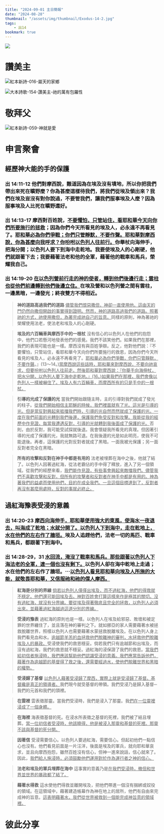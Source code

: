```yaml
---
title: "2024-09-01 主日簡報"
date: "2024-08-28"
thumbnail: "/assets/img/thumbnail/Exodus-14-2.jpg"
tags:
    - 出14
bookmark: true
---
```


<img src="/assets/img/thumbnail/20240901.jpg" style="box-shadow: 5px 5px 10px \#888;">

# 讚美主

![紅本新詩-016-屬天的家鄉](/assets/img/hymns/hymn-red-16.jpg "紅本新詩-016-屬天的家鄉")

![大本詩歌-154-讚美主-祂的萬有包羅性](/assets/img/hymns/hymn-154.jpg "大本詩歌-154-讚美主-祂的萬有包羅性")

# 敬拜父

![紅本新詩-059-神就是愛](/assets/img/hymns/hymn-red-59.jpg "紅本新詩-059-神就是愛")

# 申言聚會

## 經歷神大能的手的保護

### 出 14:11-12 他們對摩西說，難道因為在埃及沒有墳地，所以你把我們帶出來死在曠野麼？你為甚麼這樣待我們，將我們從埃及領出來？我們在埃及豈沒有對你說過，不要管我們，讓我們服事埃及人麼？因為服事埃及人比死在曠野還好。

### 出 14:13-17 摩西對百姓說，<u>不要懼怕，只管站住，看耶和華今天向你們所要施行的拯救</u>；因為你們今天所看見的埃及人，必永遠不再看見了。<u>耶和華必為你們爭戰；你們只管靜默，不要作聲</u><u>。</u><u>耶和華對摩西說，你為甚麼向我呼求？你吩咐以色列人往前行。</u>你舉杖向海伸手，把海分開；以色列人要下到海中走乾地。我要使埃及人的心剛硬，他們就跟著下去；我要藉著法老和他的全軍，藉著他的戰車和馬兵，榮耀我自己。

### 出 14:19-20 <u>在以色列營前行走的神的使者，轉到他們後邊行走；雲柱也從他們前邊轉到他們後邊立住。</u>在埃及營和以色列營之間有雲柱，一邊黑暗，一邊發光；終夜雙方不得相近。

> **神的道路高過我們的道路**  <u>儘管我們恨惡撒但，神卻一直使用他。這由天的門仍然向撒但開啟的事實得到證明。然而，神的道路高過我們的道路。照著祂的方式，祂使用撒但，為著完成祂自己的旨意。</u>同樣的原則，神為著祂的榮耀使用法老，使法老和埃及人的心剛硬。

> **埃及的六百輛車與摩西手中的一根杖**  沒有信心的以色列人在他們的抱怨中，他們口若懸河地發表他們的感覺。我們不該笑他們。如果我們在那裡，我們的表現可能也是一樣。摩西沒有與百姓爭辯。反之，他對他們說：『不要懼怕，只管站住，看耶和華今天向你們所要施行的救恩，因為你們今天所看見的埃及人，必永遠不再看見了。<u>耶和華必為你們爭戰，你們只管靜默，不要作聲</u>。』(13～14。)<u>當摩西說這些話時，耶和華來對摩西說，不要向祂哀求，但要吩咐以色列人往前走。然後耶和華對摩西說：『你舉手向海伸杖，把水分開，以色列人要下海中走乾地。』</u><u>(16</u><u>。</u><u>)</u><u>如果我們在那</u><u>裡</u><u>，我們會像以色列人一樣被嚇住了。埃及人有六百輛車，而摩西所有的只是手中的一根杖。</u>

> **引導的光成了保護的光**  當我們開始跟隨主時，主的引導對我們就成了發光的柱子。<u>從我們開始相信主耶穌的時候，我們</u><u>裡</u><u>面就有了光。這光是引導的光。但是當反對興起來抵擋我們時，引導的光自然而然就成了保護的光。一度在我們前面的光轉到我們後邊，保護我們免受反對和攻擊。我能從我的經歷中作見證，每當我遭遇反對，引導的光就轉到我後面成了保護的光。</u>否則，由於反對，我可能受試探就後退。我會懷疑我所看見的真理。但因著引導的光成了保護的光，我就無路可退。在我後邊的光是如此明亮，使我不可能退後。再者，這保護的光對反對者就成了黑暗。一面我被光保護；另一面反對者完全在黑暗。

> **所有的攻擊和反對在神手中都是有用的**  法老被埋葬在海中之後，他就了結了。以色列人因著過紅海，從法老霸佔的手中得了釋放，進入了另一個領域。從我們的經歷來看，<u>我們能作見證，有些事會興起來敵擋我們。儘管我們不喜歡攻擊和反對，但所有的攻擊者和反對者在神手中都是有用的。神為著我們的益處而使用他們，目的在成全我們。一旦這個目標達到了，反對者再沒有甚麼用處時，反對的事就必終止。</u>

## 過紅海豫表受浸的意義

### 出 14:20-23 	 <u>摩西向海伸手，耶和華便用強大的東風，使海水一夜退去，叫海成了乾地；水就分開了。以色列人下到海中，走在乾地上，水在他們的左右作了牆垣。</u>埃及人追趕他們，法老一切的馬匹、戰車和馬兵，都跟著下到海中。

### 出 14:28-29，31 <u>水回流，淹沒了戰車和馬兵。那些跟著以色列人下海法老的全軍，連一個也沒有剩下。</u>以色列人卻在海中乾地上走過；水在他們的左右作了牆垣。⋯<u>以色列人看見耶和華向埃及人所施的大能，就敬畏耶和華，又信服祂和祂的僕人摩西。</u>

> **紅海是分別的界線**  <u>倘若以色列人僅僅出埃及，而不過紅海，他們的得救就不穩定。他們還可能回埃及去。神對百姓會打算這樣來作是極其的關切。沒有過紅海，就沒有分界線。要從埃及得著徹底且完全的拯救，以色列人必須出來，並藉著過紅海越過這道分別的界線。</u>

> **受浸的豫表**  過紅海的原則也是一樣。以色列人在埃及給邪惡、敗壞和被定罪的世界纏住了，並且落在神的審判之下。就如挪亞的家人需要藉著水被拯救脫離世界，照樣以色列人也需要藉著水蒙拯救脫離埃及。在以色列人身上我們看見血和水。<u>逾越節羊羔的血拯救他們脫離神的審判，水拯救他們脫離埃及人的暴政。</u>受浸使我們的救恩穩妥。倘若我們只有逾越節和出埃及，而沒有過紅海，我們的救恩就不穩妥。過紅海的浸保證了我們的救恩。<u>當我們給初信者施浸時，我們應該幫助他們認識受浸的意義。我們應當告訴他們，藉著作為逾越節的基督得了救之後，還需要經過水，使他們脫離世界和黑暗的權勢。</u>

> **受浸歸了基督**  <u>以色列人藉著受浸歸了摩西，實際上就是受浸歸了基督。基督纔是真正的領導者。</u>我們現今就受基督的帶領。我們受浸乃是歸入基督─我們的元首和我們的頭裡。

> **在雲裡**  雲表徵那靈。當我們受浸時，我們是浸入了那靈。我<u>們在一位靈</u><u>裡</u><u>浸成了一個身體。</u>

> **在海裡**  海表徵基督的死。在浸水所表徵之基督的死裡，我們被了結且埋葬。<u>當一位初信者受浸時，他該曉得，他是被浸入那靈和基督的死</u><u>裡</u><u>。那靈不該與基督的死分開。</u>

> **因著信**  受浸需要信心。以色列人要過紅海，需要信心。但起初他們一點信心也沒有。他們看見前面是一片汪洋，後面是埃及的軍兵，就向耶和華哀求，並且向摩西抱怨，雖然百姓沒有信心，但神一進來說話，信心就來了。因此，<u>我們給人施浸時，必須鼓勵他們運用對於作為運行者之神的信心。</u>

> **法老和埃及的軍兵埋葬在海中**  這事實的意義乃是<u>在我們受浸時，撤但和世界並世界的暴政都了結了。</u>

> **藉著水得救**  這水使他們得救並離開埃及，把他們帶進一個沒有捆綁或奴役的領域。在這領域中，藉著建造帳幕作為神在地上的居所，他們有自由來完成神的旨意。<u>這表明藉著水，我們從世界被救到一個能完成神旨意的領域</u><u>裡</u><u>。</u>

# 彼此分享